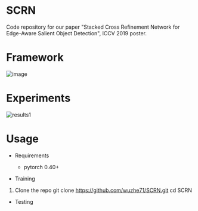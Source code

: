 # SCRN
Code repository for our paper "Stacked Cross Refinement Network for Edge-Aware Salient Object Detection", ICCV 2019 poster.

# Framework
![image](https://github.com/wuzhe71/SCAN/blob/master/figure/framework.png)

# Experiments
![results1](https://github.com/wuzhe71/SCAN/blob/master/figure/results1.png)

# Usage
* Requirements
    * pytorch 0.40+

* Training
1. Clone the repo
    git clone https://github.com/wuzhe71/SCRN.git 
    cd SCRN

* Testing
